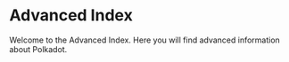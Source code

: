 # Advanced Index

Welcome to the Advanced Index. Here you will find advanced information about Polkadot.
